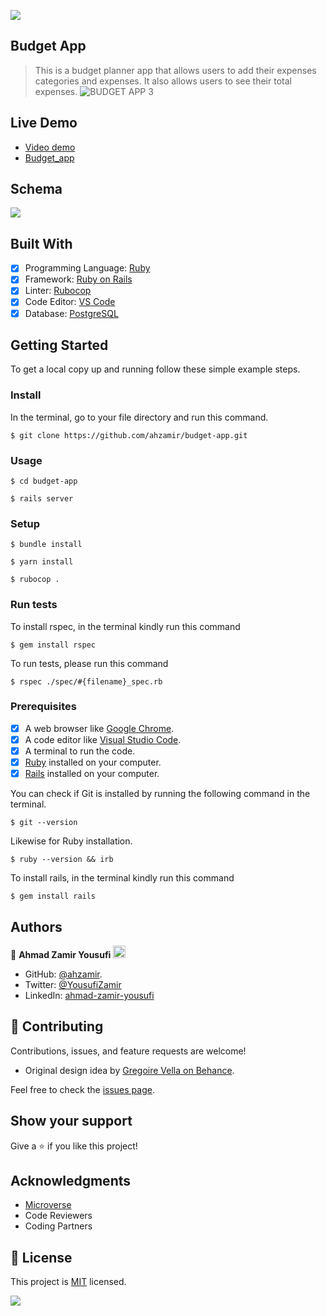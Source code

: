 ![](https://img.shields.io/badge/Microverse-blueviolet)

## Budget App

> This is a budget planner app that allows users to add their expenses categories and expenses. It also allows users to see their total expenses.
![BUDGET APP 3](https://user-images.githubusercontent.com/96838030/217308689-803d9022-f520-470c-aee0-58d885294960.png)

## Live Demo
- [Video demo](https://www.loom.com/share/30f987d8de024de8b90b6ace0016a6d0)
- [Budget_app](https://budget-app-1.onrender.com/)

## Schema
![](https://github.com/microverseinc/curriculum-rails/blob/main/capstone/images/erd_diagram.png)

## Built With

- [x] Programming Language: [Ruby](https://www.ruby-lang.org/en/)
- [x] Framework: [Ruby on Rails](https://rubyonrails.org/)
- [x] Linter: [Rubocop](https://rubocop.org/)
- [x] Code Editor: [VS Code](https://code.visualstudio.com/)
- [x] Database: [PostgreSQL](https://www.postgresql.org/)

## Getting Started

To get a local copy up and running follow these simple example steps.

### Install

In the terminal, go to your file directory and run this command.

```
$ git clone https://github.com/ahzamir/budget-app.git
```

### Usage

```
$ cd budget-app
```
```
$ rails server
```

### Setup

```
$ bundle install
```
```
$ yarn install
```
```
$ rubocop .
```

### Run tests

To install rspec, in the terminal kindly run this command

```
$ gem install rspec
```

To run tests, please run this command
```
$ rspec ./spec/#{filename}_spec.rb
```

### Prerequisites

- [x] A web browser like [Google Chrome](https://www.google.com/chrome/).
- [x] A code editor like [Visual Studio Code](https://code.visualstudio.com/).
- [x] A terminal to run the code.
- [x] [Ruby](https://www.ruby-lang.org/en/) installed on your computer.
- [x] [Rails](https://rubyonrails.org/) installed on your computer.

You can check if Git is installed by running the following command in the terminal.
```
$ git --version
```

Likewise for Ruby installation.
```
$ ruby --version && irb
```

To install rails, in the terminal kindly run this command
```
$ gem install rails
```
## Authors

👤 **Ahmad Zamir Yousufi** <img src="https://emojis.slackmojis.com/emojis/images/1531849430/4246/blob-sunglasses.gif?1531849430" width="20"/>

- GitHub: [@ahzamir](https://github.com/ahzamir).
- Twitter: [@YousufiZamir](https://twitter.com/YousufiZamir)
- LinkedIn: [ahmad-zamir-yousufi](https://www.linkedin.com/in/ahzamir/)

## 🤝 Contributing

Contributions, issues, and feature requests are welcome!
- Original design idea by [Gregoire Vella on Behance](https://www.behance.net/gregoirevella).

Feel free to check the [issues page](https://github.com/ahzamir/budget-app/issues).

## Show your support

Give a ⭐️ if you like this project!

## Acknowledgments

- [Microverse](https://www.microverse.org/)
- Code Reviewers
- Coding Partners

## 📝 License

This project is [MIT](./MIT.md) licensed.

![](https://img.shields.io/badge/Microverse-blueviolet)
